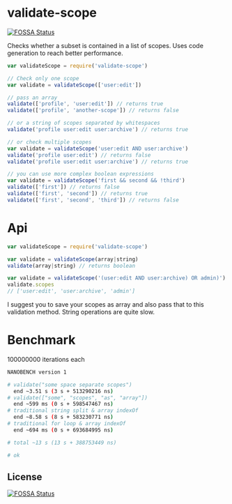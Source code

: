 # validate-scope
[![FOSSA Status](https://app.fossa.io/api/projects/git%2Bgithub.com%2Fmarcbachmann%2Fvalidate-scope.svg?type=shield)](https://app.fossa.io/projects/git%2Bgithub.com%2Fmarcbachmann%2Fvalidate-scope?ref=badge_shield)


Checks whether a subset is contained in a list of scopes.
Uses code generation to reach better performance.

```js
var validateScope = require('validate-scope')

// Check only one scope
var validate = validateScope(['user:edit'])

// pass an array
validate(['profile', 'user:edit']) // returns true
validate(['profile', 'another-scope']) // returns false

// or a string of scopes separated by whitespaces
validate('profile user:edit user:archive') // returns true

// or check multiple scopes
var validate = validateScope('user:edit AND user:archive')
validate('profile user:edit') // returns false
validate('profile user:edit user:archive') // returns true

// you can use more complex boolean expressions
var validate = validateScope('first && second && !third')
validate(['first']) // returns false
validate(['first', 'second']) // returns true
validate(['first', 'second', 'third']) // returns false
```

# Api

```js
var validateScope = require('validate-scope')
```

```js
var validate = validateScope(array|string)
validate(array|string) // returns boolean
```


```js
var validate = validateScope('(user:edit AND user:archive) OR admin)')
validate.scopes
// ['user:edit', 'user:archive', 'admin']
```


I suggest you to save your scopes as array and also pass that to this validation method. String operations are quite slow.


# Benchmark

100000000 iterations each
```bash
NANOBENCH version 1

# validate("some space separate scopes")
  end ~3.51 s (3 s + 513290216 ns)
# validate(["some", "scopes", "as", "array"])
  end ~599 ms (0 s + 598547467 ns)
# traditional string split & array indexOf
  end ~8.58 s (8 s + 583230771 ns)
# traditional for loop & array indexOf
  end ~694 ms (0 s + 693684995 ns)

# total ~13 s (13 s + 388753449 ns)

# ok
```


## License
[![FOSSA Status](https://app.fossa.io/api/projects/git%2Bgithub.com%2Fmarcbachmann%2Fvalidate-scope.svg?type=large)](https://app.fossa.io/projects/git%2Bgithub.com%2Fmarcbachmann%2Fvalidate-scope?ref=badge_large)